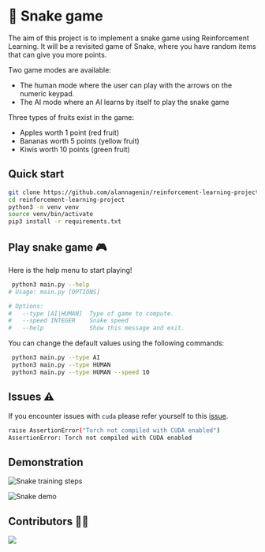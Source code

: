 # :snake: Snake game

The aim of this project is to implement a snake game using Reinforcement Learning.
It will be a revisited game of Snake, where you have random items that can give you more points.

Two game modes are available:

- The human mode where the user can play with the arrows on the numeric keypad.
- The AI mode where an AI learns by itself to play the snake game

Three types of fruits exist in the game:

- Apples worth 1 point (red fruit)
- Bananas worth 5 points (yellow fruit)
- Kiwis worth 10 points (green fruit)

## Quick start

```bash
git clone https://github.com/alannagenin/reinforcement-learning-project
cd reinforcement-learning-project
python3 -m venv venv
source venv/bin/activate
pip3 install -r requirements.txt
```

## Play snake game :video_game:

Here is the help menu to start playing!

```bash
 python3 main.py --help
# Usage: main.py [OPTIONS]

# Options:
#   --type [AI|HUMAN]  Type of game to compute.
#   --speed INTEGER    Snake speed
#   --help             Show this message and exit.
```

You can change the default values using the following commands:

```bash
 python3 main.py --type AI
 python3 main.py --type HUMAN
 python3 main.py --type HUMAN --speed 10
```

## Issues :warning:

If you encounter issues with `cuda` please refer yourself to this [issue](https://github.com/pytorch/pytorch/issues/30664).

```bash
raise AssertionError("Torch not compiled with CUDA enabled")
AssertionError: Torch not compiled with CUDA enabled
```

## Demonstration

![Snake training steps](https://github.com/alannagenin/reinforcement-learning-project/blob/main/demo/training_ai_snake.png)

![Snake demo](https://github.com/alannagenin/reinforcement-learning-project/blob/main/demo/training.gif)

## Contributors :woman_technologist:

<a href="https://github.com/alannagenin/reinforcement-learning-project/graphs/contributors">
  <img src="https://contrib.rocks/image?repo=alannagenin/reinforcement-learning-project" />
</a>

